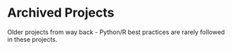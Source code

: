 # Archived Projects

Older projects from way back - Python/R best practices are rarely followed in these projects.
